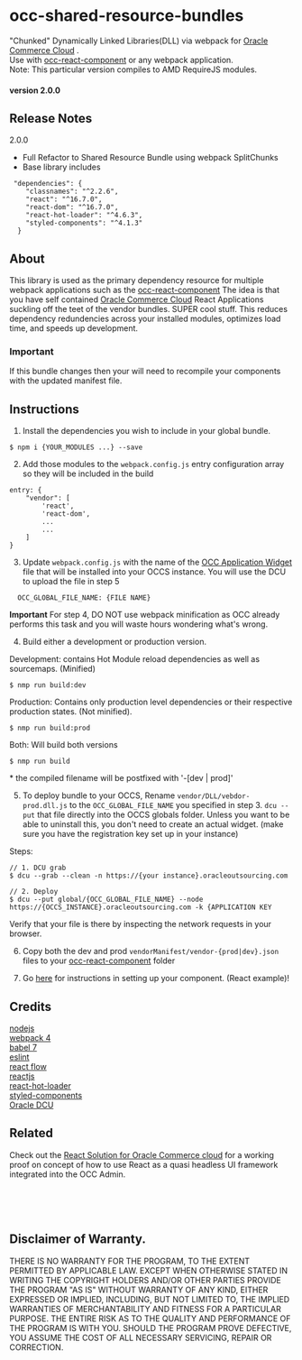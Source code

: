 # occ-shared-resource-bundles
"Chunked" Dynamically Linked Libraries(DLL) via webpack for [Oracle Commerce Cloud](https://cloud.oracle.com/en_US/commerce-cloud "Oracle Commerce Cloud") .  
Use with [occ-react-component](https://github.com/leedium/occ-react-component) or any webpack application.   
Note: This particular version compiles to AMD RequireJS modules.

#### version 2.0.0

## Release Notes
2.0.0
  - Full Refactor to Shared Resource Bundle using webpack SplitChunks
  - Base library includes
  ```
   "dependencies": {
      "classnames": "^2.2.6",
      "react": "^16.7.0",
      "react-dom": "^16.7.0",
      "react-hot-loader": "^4.6.3",
      "styled-components": "^4.1.3"
    }
  ```

## About
This library is used as the primary dependency resource for multiple webpack applications such as the
[occ-react-component](https://github.com/leedium/occ-react-component "Standalone react components for Oracle Commerce Cloud") The idea is that you have self contained [Oracle Commerce Cloud](https://cloud.oracle.com/en_US/commerce-cloud "Oracle Commerce Cloud") React Applications suckling off the teet of the vendor bundles. SUPER cool stuff.  This reduces dependency redundencies across your installed modules, optimizes load time, and speeds up development.

### Important  
If this bundle changes then your will need to recompile your components with the updated manifest file.  

## Instructions

1. Install the dependencies you wish to include in your global bundle.
```
$ npm i {YOUR_MODULES ...} --save
```

2. Add those modules to the `webpack.config.js` entry configuration array so they will be included in the build
```
entry: {
    "vendor": [
        'react',
        'react-dom',
        ...
        ...
    ]
}
```

3. Update `webpack.config.js` with the name of the [OCC Application Widget](https://docs.oracle.com/cd/E97801_02/Cloud.18D/WidgetDev/html/s0701includeapplicationleveljavascrip01.html) file that will be installed into your OCCS instance.
You will use the DCU to upload the file in step 5
```$xslt
  OCC_GLOBAL_FILE_NAME: {FILE NAME}
```

<b>Important</b> For step 4, DO NOT use webpack minification as OCC already performs this task and you will waste hours
wondering what's wrong.

4. Build either a development or production version.   

Development: contains Hot Module reload dependencies as well as sourcemaps. (Minified)   
```$xslt
$ nmp run build:dev
```

Production: Contains only production level dependencies or their respective production states. (Not minified).
```$xslt
$ nmp run build:prod
```

Both: Will build both versions
```$xslt
$ nmp run build
```
\*  the compiled filename will be postfixed with '-[dev | prod]'

5. To deploy bundle to your OCCS, Rename `vendor/DLL/vebdor-prod.dll.js` to the `OCC_GLOBAL_FILE_NAME` you specified in step 3.
`dcu --put` that file directly into the OCCS globals folder.  Unless you want to be able to uninstall this,
you don't need to create an actual widget. (make sure you have the registration key set up in your instance)

Steps:
```$xslt
// 1. DCU grab
$ dcu --grab --clean -n https://{your instance}.oracleoutsourcing.com

// 2. Deploy
$ dcu --put global/{OCC_GLOBAL_FILE_NAME} --node https://{OCCS_INSTANCE}.oracleoutsourcing.com -k {APPLICATION KEY
```
Verify that your file is there by inspecting the network requests in your browser.


6. Copy both the dev and prod `vendorManifest/vendor-{prod|dev}.json` files to your [occ-react-component](https://github.com/leedium/occ-react-component "Standalone react components for Oracle Commerce Cloud") folder

7. Go [here](https://github.com/leedium/occ-react-component) for instructions in setting up your component.  (React example)!


## Credits
[nodejs](https://github.com/nodejs/node)  
[webpack 4](https://webpack.js.org/)  
[babel 7](https://github.com/babel/babel)  
[eslint](https://eslint.org/ "Eslint")  
[react flow](https://flow.org/en/docs/frameworks/react/ "React Flow")  
[reactjs](https://github.com/facebook/react/)  
[react-hot-loader](https://github.com/gaearon/react-hot-loader)  
[styled-components](https://github.com/styled-components/styled-components)  
[Oracle DCU](https://docs.oracle.com/cd/E97801_02/Cloud.18D/ExtendingCC/html/s4405usethedcutograbanduploadsourceco01.html)  

## Related
Check out the [React Solution for Oracle Commerce cloud](https://github.com/leedium/occ-react-solution "Oracle Commerce Cloud React Solution") for a working proof on concept of how to use React as a quasi headless UI framework integrated into the OCC Admin.   



<br/><br/><br/>
## Disclaimer of Warranty.

  THERE IS NO WARRANTY FOR THE PROGRAM, TO THE EXTENT PERMITTED BY
APPLICABLE LAW.  EXCEPT WHEN OTHERWISE STATED IN WRITING THE COPYRIGHT
HOLDERS AND/OR OTHER PARTIES PROVIDE THE PROGRAM "AS IS" WITHOUT WARRANTY
OF ANY KIND, EITHER EXPRESSED OR IMPLIED, INCLUDING, BUT NOT LIMITED TO,
THE IMPLIED WARRANTIES OF MERCHANTABILITY AND FITNESS FOR A PARTICULAR
PURPOSE.  THE ENTIRE RISK AS TO THE QUALITY AND PERFORMANCE OF THE PROGRAM
IS WITH YOU.  SHOULD THE PROGRAM PROVE DEFECTIVE, YOU ASSUME THE COST OF
ALL NECESSARY SERVICING, REPAIR OR CORRECTION.
